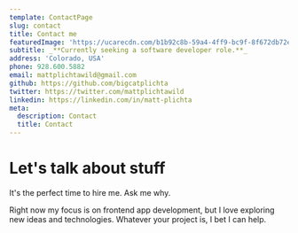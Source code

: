 ```yaml
---
template: ContactPage
slug: contact
title: Contact me
featuredImage: 'https://ucarecdn.com/b1b92c8b-59a4-4ff9-bc9f-8f672db72ef5/'
subtitle: _**Currently seeking a software developer role.**_
address: 'Colorado, USA'
phone: 928.600.5882
email: mattplichtawild@gmail.com
github: https://github.com/bigcatplichta
twitter: https://twitter.com/mattplichtawild
linkedin: https://linkedin.com/in/matt-plichta
meta:
  description: Contact
  title: Contact
---
```

# Let's talk about stuff

It's the perfect time to hire me. Ask me why.

Right now my focus is on frontend app development, but I love exploring new ideas and technologies. Whatever your project is, I bet I can help.
